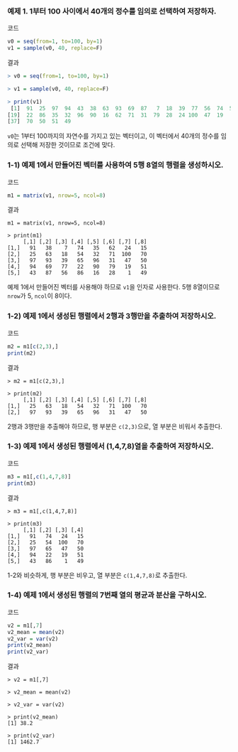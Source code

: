 ### 예제 1. 1부터 100 사이에서 40개의 정수를 임의로 선택하여 저장하자.

코드
```R
v0 = seq(from=1, to=100, by=1)
v1 = sample(v0, 40, replace=F)
```

결과
```R
> v0 = seq(from=1, to=100, by=1)

> v1 = sample(v0, 40, replace=F)

> print(v1)
 [1]  91  25  97  94  43  38  63  93  69  87   7  18  39  77  56  74  54  65
[19]  22  86  35  32  96  90  16  62  71  31  79  28  24 100  47  19   1  15
[37]  70  50  51  49
```

`v0`는 1부터 100까지의 자연수를 가지고 있는 벡터이고, 이 벡터에서 40개의 정수를 임의로 선택해 저장한 것이므로 조건에 맞다.

### 1-1) 예제 1에서 만들어진 벡터를 사용하여 5행 8열의 행렬을 생성하시오.

코드
```R
m1 = matrix(v1, nrow=5, ncol=8)
```

결과
```
m1 = matrix(v1, nrow=5, ncol=8)

> print(m1)
     [,1] [,2] [,3] [,4] [,5] [,6] [,7] [,8]
[1,]   91   38    7   74   35   62   24   15
[2,]   25   63   18   54   32   71  100   70
[3,]   97   93   39   65   96   31   47   50
[4,]   94   69   77   22   90   79   19   51
[5,]   43   87   56   86   16   28    1   49
```

예제 1에서 만들어진 벡터를 사용해야 하므로 `v1`을 인자로 사용한다. 5행 8열이므로 `nrow`가 5, `ncol`이 8이다.

### 1-2) 예제 1에서 생성된 행렬에서 2행과 3행만을 추출하여 저장하시오.

코드
```R
m2 = m1[c(2,3),]
print(m2)
```

결과
```
> m2 = m1[c(2,3),]

> print(m2)
     [,1] [,2] [,3] [,4] [,5] [,6] [,7] [,8]
[1,]   25   63   18   54   32   71  100   70
[2,]   97   93   39   65   96   31   47   50
```

2행과 3행만을 추출해야 하므로, 행 부분은 `c(2,3)`으로, 열 부분은 비워서 추출한다.

### 1-3) 예제 1에서 생성된 행렬에서 (1,4,7,8)열을 추출하여 저장하시오.

코드
```R
m3 = m1[,c(1,4,7,8)]
print(m3)
```

결과
```
> m3 = m1[,c(1,4,7,8)]

> print(m3)
     [,1] [,2] [,3] [,4]
[1,]   91   74   24   15
[2,]   25   54  100   70
[3,]   97   65   47   50
[4,]   94   22   19   51
[5,]   43   86    1   49
```

1-2와 비슷하게, 행 부분은 비우고, 열 부분은 `c(1,4,7,8)`로 추출한다.

### 1-4) 예제 1에서 생성된 행렬의 7번째 열의 평균과 분산을 구하시오.

코드
```R
v2 = m1[,7]
v2_mean = mean(v2)
v2_var = var(v2)
print(v2_mean)
print(v2_var)
```

결과
```
> v2 = m1[,7]

> v2_mean = mean(v2)

> v2_var = var(v2)

> print(v2_mean)
[1] 38.2

> print(v2_var)
[1] 1462.7
```

